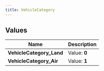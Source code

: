 ```yaml
---
title: VehicleCategory
---
```


## Values

| Name | Description |
| ---- | ----------- |
| **VehicleCategory\_Land** | Value: **0** |
| **VehicleCategory\_Air** | Value: **1** |

